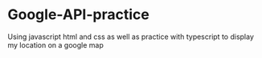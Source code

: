 # Google-API-practice
Using javascript html and css as well as practice with typescript to display my location on a google map
